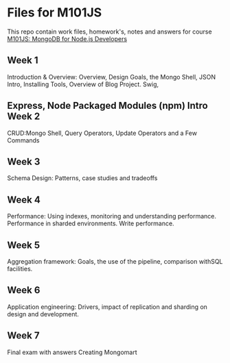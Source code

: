 Files for M101JS
=====================
This repo contain work files, homework's, notes and answers for course <a href="/courses/MongoDB/M101JS/2016_August/syllabus">M101JS: MongoDB for Node.js Developers</a>


Week 1
----
Introduction & Overview: Overview, Design Goals, the Mongo Shell, JSON Intro, Installing Tools, Overview of Blog Project. Swig,

Express, Node Packaged Modules (npm) Intro
Week 2
----
CRUD:Mongo Shell, Query Operators, Update Operators and a Few Commands

Week 3
----
Schema Design: Patterns, case studies and tradeoffs

Week 4
----
Performance: Using indexes, monitoring and understanding performance. Performance in
sharded environments. Write performance.

Week 5
----
Aggregation framework: Goals, the use of the pipeline, comparison withSQL facilities.

Week 6
----
Application engineering: Drivers, impact of replication and sharding on design and
development.


Week 7
----
Final exam with answers
Creating Mongomart
